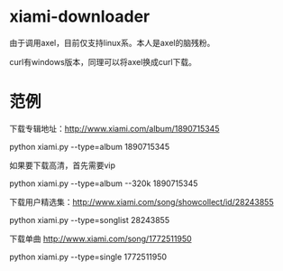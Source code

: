 xiami-downloader
================

由于调用axel，目前仅支持linux系。本人是axel的脑残粉。

curl有windows版本，同理可以将axel换成curl下载。

范例
================


下载专辑地址：http://www.xiami.com/album/1890715345

python xiami.py --type=album 1890715345 


如果要下载高清，首先需要vip

python xiami.py --type=album --320k 1890715345 


下载用户精选集：http://www.xiami.com/song/showcollect/id/28243855

python xiami.py --type=songlist 28243855


下载单曲 http://www.xiami.com/song/1772511950

python xiami.py --type=single 1772511950
